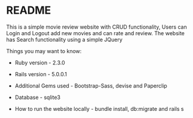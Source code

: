 # README

This is a simple movie review website with CRUD functionality, Users can Login and Logout add new movies and can rate and review. The website has Search functionality using a simple JQuery


Things you may want to know:

* Ruby version - 2.3.0

* Rails version - 5.0.0.1

* Additional Gems used - Bootstrap-Sass, devise and Paperclip

* Database - sqlite3

* How to run the website locally - bundle install, db:migrate and rails s

